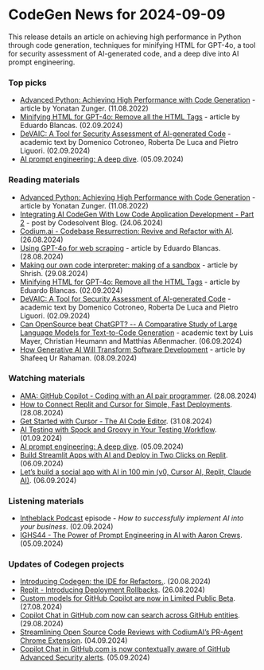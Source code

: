 # CodeGen News for 2024-09-09
This release details an article on achieving high performance in Python through code generation, techniques for minifying HTML for GPT-4o, a tool for security assessment of AI-generated code, and a deep dive into AI prompt engineering.

### Top picks
* [Advanced Python: Achieving High Performance with Code Generation](https://medium.com/@yonatanzunger/advanced-python-achieving-high-performance-with-code-generation-796b177ec79) - article by Yonatan Zunger. (11.08.2022)
* [Minifying HTML for GPT-4o: Remove all the HTML Tags](https://blancas.io/blog/html-minify-for-llm/) - article by Eduardo Blancas. (02.09.2024)
* [DeVAIC: A Tool for Security Assessment of AI-generated Code](https://arxiv.org/pdf/2404.07548) - academic text by Domenico Cotroneo, Roberta De Luca and Pietro Liguori. (02.09.2024)
* [AI prompt engineering: A deep dive](https://www.youtube.com/watch?v=T9aRN5JkmL8). (05.09.2024)

### Reading materials 
* [Advanced Python: Achieving High Performance with Code Generation](https://medium.com/@yonatanzunger/advanced-python-achieving-high-performance-with-code-generation-796b177ec79) - article by Yonatan Zunger. (11.08.2022)
* [Integrating AI CodeGen With Low Code Application Development - Part 2](https://blog.codesolvent.com/2024/06/integrating-ai-codegen-with-low-code.html) - post by Codesolvent Blog. (24.06.2024)
* [Codium.ai - Codebase Resurrection: Revive and Refactor with AI](https://www.codium.ai/blog/codebase-resurrection/). (26.08.2024)
* [Using GPT-4o for web scraping](https://blancas.io/blog/ai-web-scraper/) - article by Eduardo Blancas. (28.08.2024)
* [Making our own code interpreter: making of a sandbox](https://medium.com/@Shrishml/making-our-own-code-interpreter-part-1-making-of-a-sandbox-382da3339eaa) - article by Shrish. (29.08.2024)
* [Minifying HTML for GPT-4o: Remove all the HTML Tags](https://blancas.io/blog/html-minify-for-llm/) - article by Eduardo Blancas. (02.09.2024)
* [DeVAIC: A Tool for Security Assessment of AI-generated Code](https://arxiv.org/pdf/2404.07548) - academic text by Domenico Cotroneo, Roberta De Luca and Pietro Liguori. (02.09.2024)
* [Can OpenSource beat ChatGPT? -- A Comparative Study of Large Language Models for Text-to-Code Generation](https://arxiv.org/pdf/2409.04164) - academic text by Luis Mayer, Christian Heumann and Matthias Aßenmacher. (06.09.2024)
* [How Generative AI Will Transform Software Development](https://medium.com/@shafeequrrahaman/how-generative-ai-will-transform-software-development-1fc20d668dc6) - article by Shafeeq Ur Rahaman. (08.09.2024)
 
### Watching materials
* [AMA: GitHub Copilot - Coding with an AI pair programmer](https://www.youtube.com/watch?v=5drqCXv16js). (28.08.2024)
* [How to Connect Replit and Cursor for Simple, Fast Deployments](https://www.youtube.com/watch?v=e2BE8v4Bj-U). (28.08.2024)
* [Get Started with Cursor - The AI Code Editor](https://www.youtube.com/watch?v=CqkZ-ybl3lg). (31.08.2024)
* [AI Testing with Spock and Groovy in Your Testing Workflow](https://www.youtube.com/watch?v=72g0CfJOR9M). (01.09.2024)
* [AI prompt engineering: A deep dive](https://www.youtube.com/watch?v=T9aRN5JkmL8). (05.09.2024)
* [Build Streamlit Apps with AI and Deploy in Two Clicks on Replit](https://www.youtube.com/watch?v=UFyXVC_nzZE). (06.09.2024)
* [Let’s build a social app with AI in 100 min (v0, Cursor AI, Replit, Claude AI)](https://www.youtube.com/watch?v=ehK-QqPstJ4). (06.09.2024) 

### Listening materials
* [Intheblack Podcast](https://www.youtube.com/watch?v=CIyBwp0Jmsc) episode - *How to successfully implement AI into your business*. (02.09.2024)
* [IGHS44 - The Power of Prompt Engineering in AI with Aaron Crews](https://www.youtube.com/watch?v=dnnpZBOdzCg). (05.09.2024)

### Updates of Codegen projects
* [Introducing Codegen: the IDE for Refactors.](https://x.com/mathemagic1an/status/1825924799329362153). (20.08.2024)
* [Replit - Introducing Deployment Rollbacks](https://blog.replit.com/introducing-deployment-rollbacks). (26.08.2024)
* [Custom models for GitHub Copilot are now in Limited Public Beta](https://github.blog/changelog/2024-08-27-custom-models-for-github-copilot-are-now-in-limited-public-beta/). (27.08.2024)
* [Copilot Chat in GitHub.com now can search across GitHub entities](https://github.blog/changelog/2024-08-29-copilot-chat-in-github-com-now-can-search-across-github-entities/). (29.08.2024)
* [Streamlining Open Source Code Reviews with CodiumAI’s PR-Agent Chrome Extension](https://www.codium.ai/blog/open-source-code-reviews-with-codiumais-pr-agent-chrome-extension/). (04.09.2024)
* [Copilot Chat in GitHub.com is now contextually aware of GitHub Advanced Security alerts](https://github.blog/changelog/2024-09-05-copilot-chat-in-github-com-is-now-contextually-aware-of-github-advanced-security-alerts/). (05.09.2024)